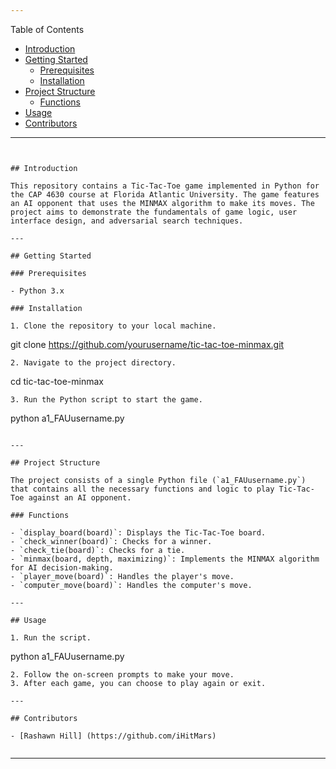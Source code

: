 ```yaml
---
```

Table of Contents

- [Introduction](#introduction)
- [Getting Started](#getting-started)
  - [Prerequisites](#prerequisites)
  - [Installation](#installation)
- [Project Structure](#project-structure)
  - [Functions](#functions)
- [Usage](#usage)
- [Contributors](#contributors)

---
```


## Introduction

This repository contains a Tic-Tac-Toe game implemented in Python for the CAP 4630 course at Florida Atlantic University. The game features an AI opponent that uses the MINMAX algorithm to make its moves. The project aims to demonstrate the fundamentals of game logic, user interface design, and adversarial search techniques.

---

## Getting Started

### Prerequisites

- Python 3.x

### Installation

1. Clone the repository to your local machine.
   ```
   git clone https://github.com/yourusername/tic-tac-toe-minmax.git
   ```
2. Navigate to the project directory.
   ```
   cd tic-tac-toe-minmax
   ```
3. Run the Python script to start the game.
   ```
   python a1_FAUusername.py
   ```

---

## Project Structure

The project consists of a single Python file (`a1_FAUusername.py`) that contains all the necessary functions and logic to play Tic-Tac-Toe against an AI opponent.

### Functions

- `display_board(board)`: Displays the Tic-Tac-Toe board.
- `check_winner(board)`: Checks for a winner.
- `check_tie(board)`: Checks for a tie.
- `minmax(board, depth, maximizing)`: Implements the MINMAX algorithm for AI decision-making.
- `player_move(board)`: Handles the player's move.
- `computer_move(board)`: Handles the computer's move.

---

## Usage

1. Run the script.
   ```
   python a1_FAUusername.py
   ```
2. Follow the on-screen prompts to make your move.
3. After each game, you can choose to play again or exit.

---

## Contributors

- [Rashawn Hill] (https://github.com/iHitMars)


```
---
